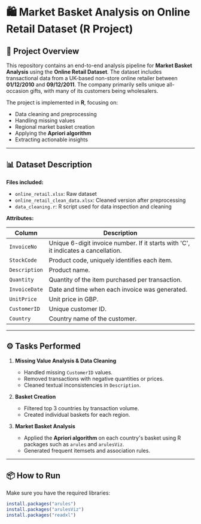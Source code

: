 # 🛍️ Market Basket Analysis on Online Retail Dataset (R Project)

## 📁 Project Overview

This repository contains an end-to-end analysis pipeline for **Market Basket Analysis** using the **Online Retail Dataset**. The dataset includes transactional data from a UK-based non-store online retailer between **01/12/2010** and **09/12/2011**. The company primarily sells unique all-occasion gifts, with many of its customers being wholesalers.

The project is implemented in **R**, focusing on:
- Data cleaning and preprocessing
- Handling missing values
- Regional market basket creation
- Applying the **Apriori algorithm**
- Extracting actionable insights

---

## 📊 Dataset Description

**Files included:**
- `online_retail.xlsx`: Raw dataset
- `online_retail_clean_data.xlsx`: Cleaned version after preprocessing
- `data_cleaning.r`: R script used for data inspection and cleaning

**Attributes:**

| Column         | Description                                                                 |
|----------------|-----------------------------------------------------------------------------|
| `InvoiceNo`    | Unique 6-digit invoice number. If it starts with 'C', it indicates a cancellation. |
| `StockCode`    | Product code, uniquely identifies each item.                               |
| `Description`  | Product name.                                                              |
| `Quantity`     | Quantity of the item purchased per transaction.                           |
| `InvoiceDate`  | Date and time when each invoice was generated.                            |
| `UnitPrice`    | Unit price in GBP.                                                        |
| `CustomerID`   | Unique customer ID.                                                       |
| `Country`      | Country name of the customer.                                             |

---

## ⚙️ Tasks Performed

1. **Missing Value Analysis & Data Cleaning**
   - Handled missing `CustomerID` values.
   - Removed transactions with negative quantities or prices.
   - Cleaned textual inconsistencies in `Description`.

2. **Basket Creation**
   - Filtered top 3 countries by transaction volume.
   - Created individual baskets for each region.

3. **Market Basket Analysis**
   - Applied the **Apriori algorithm** on each country's basket using R packages such as `arules` and `arulesViz`.
   - Generated frequent itemsets and association rules.

---

## 📦 How to Run

Make sure you have the required libraries:

```r
install.packages("arules")
install.packages("arulesViz")
install.packages("readxl")
